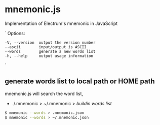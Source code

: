 # mnemonic.js

Implementation of Electrum's mnemonic in JavaScript

`
Options:

    -V, --version  output the version number
    --ascii        input/output is ASCII
    --words        generate a new words list
    -h, --help     output usage information
`

## 

## generate words list to local path or HOME path
mnemonic.js will search the word list, 
- ./.mnemonic > ~/.mnemonic > *buildin words list*

```sh
$ mnemonic --words > .mnemonic.json
$ mnemonic --words > ~/.mnemonic.json
```